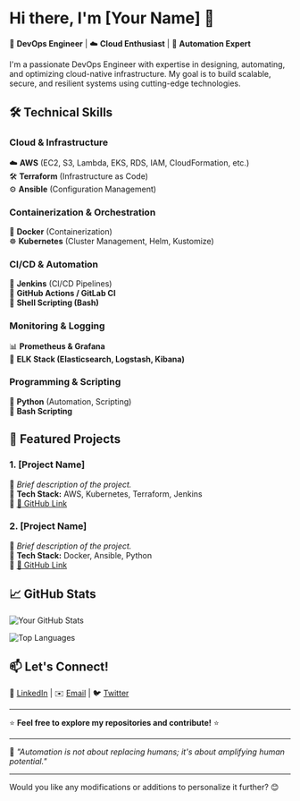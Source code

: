 # **Hi there, I'm [Your Name]** 👋  

🚀 **DevOps Engineer** | ☁️ **Cloud Enthusiast** | 🔧 **Automation Expert**  

I'm a passionate DevOps Engineer with expertise in designing, automating, and optimizing cloud-native infrastructure. My goal is to build scalable, secure, and resilient systems using cutting-edge technologies.  

## **🛠️ Technical Skills**  

### **Cloud & Infrastructure**  
☁️ **AWS** (EC2, S3, Lambda, EKS, RDS, IAM, CloudFormation, etc.)  
🛠 **Terraform** (Infrastructure as Code)  
⚙ **Ansible** (Configuration Management)  

### **Containerization & Orchestration**  
🐳 **Docker** (Containerization)  
☸️ **Kubernetes** (Cluster Management, Helm, Kustomize)  

### **CI/CD & Automation**  
🔵 **Jenkins** (CI/CD Pipelines)  
🔄 **GitHub Actions / GitLab CI**  
📜 **Shell Scripting (Bash)**  

### **Monitoring & Logging**  
📊 **Prometheus & Grafana**  
📝 **ELK Stack (Elasticsearch, Logstash, Kibana)**  

### **Programming & Scripting**  
🐍 **Python** (Automation, Scripting)  
📜 **Bash Scripting**  

## **📂 Featured Projects**  

### **1. [Project Name]**  
🔹 *Brief description of the project.*  
🔹 **Tech Stack:** AWS, Kubernetes, Terraform, Jenkins  
🔹 [🔗 GitHub Link](#)  

### **2. [Project Name]**  
🔹 *Brief description of the project.*  
🔹 **Tech Stack:** Docker, Ansible, Python  
🔹 [🔗 GitHub Link](#)  

## **📈 GitHub Stats**  

![Your GitHub Stats](https://github-readme-stats.vercel.app/api?username=yourusername&show_icons=true&theme=dark&hide_border=true)  

![Top Languages](https://github-readme-stats.vercel.app/api/top-langs/?username=yourusername&layout=compact&theme=dark&hide_border=true)  

## **📫 Let's Connect!**  

💼 [LinkedIn](#) | ✉️ [Email](#) | 🐦 [Twitter](#)  

---

⭐ **Feel free to explore my repositories and contribute!** ⭐  

---

🔹 *"Automation is not about replacing humans; it's about amplifying human potential."*  

---

Would you like any modifications or additions to personalize it further? 😊
